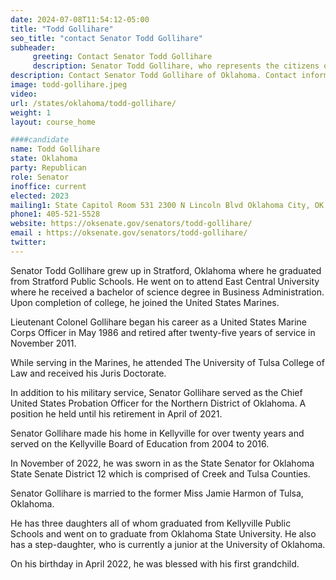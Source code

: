 ```yaml
---
date: 2024-07-08T11:54:12-05:00
title: "Todd Gollihare"
seo_title: "contact Senator Todd Gollihare"
subheader:
     greeting: Contact Senator Todd Gollihare
     description: Senator Todd Gollihare, who represents the citizens of Senate District 12 in Oklahoma.This district encompasses Creek and Tulsa Counties, and Senator Gollihare continues to represent its citizens with dedication and integrity.
description: Contact Senator Todd Gollihare of Oklahoma. Contact information for Todd Gollihare includes email address, phone number, and mailing address.
image: todd-gollihare.jpeg
video:
url: /states/oklahoma/todd-gollihare/
weight: 1
layout: course_home

####candidate
name: Todd Gollihare
state: Oklahoma
party: Republican
role: Senator
inoffice: current
elected: 2023
mailing1: State Capitol Room 531 2300 N Lincoln Blvd Oklahoma City, OK 73105
phone1: 405-521-5528
website: https://oksenate.gov/senators/todd-gollihare/
email : https://oksenate.gov/senators/todd-gollihare/
twitter:
---
```

Senator Todd Gollihare grew up in Stratford, Oklahoma where he graduated from Stratford Public Schools. He went on to attend East Central University where he received a bachelor of science degree in Business Administration. Upon completion of college, he joined the United States Marines.

Lieutenant Colonel Gollihare began his career as a United States Marine Corps Officer in May 1986 and retired after twenty-five years of service in November 2011.

While serving in the Marines, he attended The University of Tulsa College of Law and received his Juris Doctorate.

In addition to his military service, Senator Gollihare served as the Chief United States Probation Officer for the Northern District of Oklahoma. A position he held until his retirement in April of 2021.

Senator Gollihare made his home in Kellyville for over twenty years and served on the Kellyville Board of Education from 2004 to 2016.

In November of 2022, he was sworn in as the State Senator for Oklahoma State Senate District 12 which is comprised of Creek and Tulsa Counties.

Senator Gollihare is married to the former Miss Jamie Harmon of Tulsa, Oklahoma.

He has three daughters all of whom graduated from Kellyville Public Schools and went on to graduate from Oklahoma State University. He also has a step-daughter, who is currently a junior at the University of Oklahoma.

On his birthday in April 2022, he was blessed with his first grandchild.

